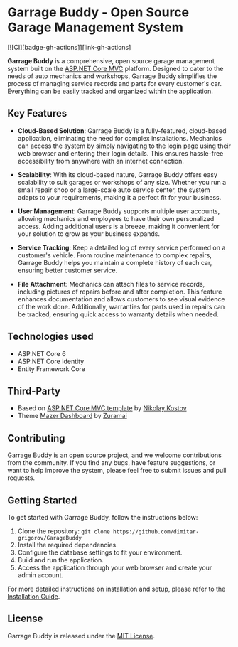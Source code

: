 # Garrage Buddy - Open Source Garage Management System
[![CI][badge-gh-actions]][link-gh-actions]

**Garrage Buddy** is a comprehensive, open source garage management system built on the [ASP.NET Core MVC](https://learn.microsoft.com/en-us/aspnet/core/mvc/overview?view=aspnetcore-6.0) platform. Designed to cater to the needs of auto mechanics and workshops, Garrage Buddy simplifies the process of managing service records and parts for every customer's car. Everything can be easily tracked and organized within the application.

## Key Features

- **Cloud-Based Solution**: Garrage Buddy is a fully-featured, cloud-based application, eliminating the need for complex installations. Mechanics can access the system by simply navigating to the login page using their web browser and entering their login details. This ensures hassle-free accessibility from anywhere with an internet connection.

- **Scalability**: With its cloud-based nature, Garrage Buddy offers easy scalability to suit garages or workshops of any size. Whether you run a small repair shop or a large-scale auto service center, the system adapts to your requirements, making it a perfect fit for your business.

- **User Management**: Garrage Buddy supports multiple user accounts, allowing mechanics and employees to have their own personalized access. Adding additional users is a breeze, making it convenient for your solution to grow as your business expands.

- **Service Tracking**: Keep a detailed log of every service performed on a customer's vehicle. From routine maintenance to complex repairs, Garrage Buddy helps you maintain a complete history of each car, ensuring better customer service.

- **File Attachment**: Mechanics can attach files to service records, including pictures of repairs before and after completion. This feature enhances documentation and allows customers to see visual evidence of the work done. Additionally, warranties for parts used in repairs can be tracked, ensuring quick access to warranty details when needed.

## Technologies used
- ASP.NET Core 6
- ASP.NET Core Identity
- Entity Framework Core

## Third-Party
 - Based on [ASP.NET Core MVC template](https://github.com/NikolayIT/ASP.NET-Core-Template) by [Nikolay Kostov](https://github.com/NikolayIT)
 - Theme [Mazer Dashboard](https://github.com/zuramai/mazer) by [Zuramai](https://github.com/zuramai)
 
## Contributing

Garrage Buddy is an open source project, and we welcome contributions from the community. If you find any bugs, have feature suggestions, or want to help improve the system, please feel free to submit issues and pull requests.

## Getting Started

To get started with Garrage Buddy, follow the instructions below:

1. Clone the repository: `git clone https://github.com/dimitar-grigorov/GarageBuddy`
2. Install the required dependencies.
3. Configure the database settings to fit your environment.
4. Build and run the application.
5. Access the application through your web browser and create your admin account.

For more detailed instructions on installation and setup, please refer to the [Installation Guide](https://github.com/dimitar-grigorov/GarageBuddy/docs/INSTALLATION.md).

## License

Garrage Buddy is released under the [MIT License](https://github.com/dimitar-grigorov/GarageBuddy/blob/main/LICENSE).
